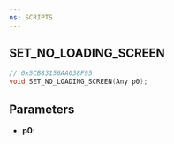 ```yaml
---
ns: SCRIPTS
---
```

## SET_NO_LOADING_SCREEN

```c
// 0x5CB83156AA038F95
void SET_NO_LOADING_SCREEN(Any p0);
```

## Parameters
* **p0**:
